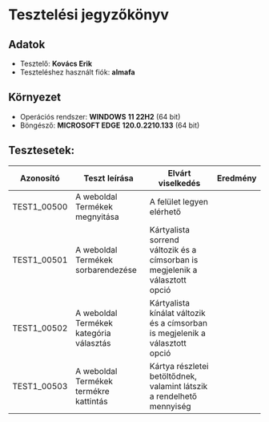 # Tesztelési jegyzőkönyv

## Adatok

- Tesztelő: __Kovács Erik__
- Teszteléshez használt fiók: __almafa__

## Környezet

- Operációs rendszer: __WINDOWS__ __11 22H2__ (64 bit)
- Böngésző: __MICROSOFT EDGE__ __120.0.2210.133__ (64 bit)

## Tesztesetek:

| Azonosító   | Teszt leírása                           | Elvárt viselkedés                                                            | Eredmény |
|-------------|-----------------------------------------|------------------------------------------------------------------------------|----------|
| TEST1_00500 | A weboldal Termékek megnyitása          | A felület legyen elérhető                                                    |        |
| TEST1_00501 | A weboldal Termékek sorbarendezése      | Kártyalista sorrend változik és a címsorban is megjelenik a választott opció |        |
| TEST1_00502 | A weboldal Termékek kategória választás | Kártyalista kínálat változik és a címsorban is megjelenik a választott opció |        |
| TEST1_00503 | A weboldal Termékek termékre kattintás  | Kártya részletei betöltődnek, valamint látszik a rendelhető mennyiség        |        |
